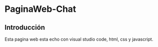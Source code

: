 # PaginaWeb-Chat 

## Introducción
Esta pagina web esta echo con visual studio code, html, css y javascript. 
